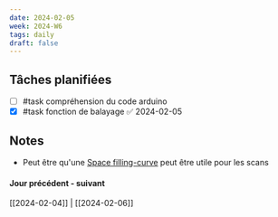 ```yaml
---
date: 2024-02-05
week: 2024-W6
tags: daily
draft: false 
---
```


## Tâches planifiées

- [ ] #task compréhension du code arduino
- [x] #task fonction de balayage ✅ 2024-02-05

## Notes

- Peut être qu'une [Space filling-curve](https://en.wikipedia.org/wiki/Space-filling_curve) peut être utile pour les scans

#### Jour précédent - suivant 
[[2024-02-04]] | [[2024-02-06]]